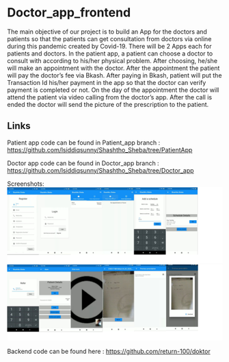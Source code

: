 # Doctor_app_frontend

The main objective of our project is to build an App for the doctors and patients so that the patients can get consultation from doctors via online during this pandemic created by Covid-19. There will be 2 Apps each for patients and doctors. In the patient app, a patient can choose a doctor to consult with according to his/her physical problem. After choosing, he/she will make an appointment with the doctor. After the appointment the patient will pay the doctor’s fee via Bkash. After paying in Bkash, patient will put the Transaction Id his/her payment in the app so that the doctor can verify payment is completed or not. On the day of the appointment the doctor will attend the patient via video calling from the doctor’s app. After the call is ended the doctor will send the picture of the prescription to the patient.

## Links

Patient app code can be found in Patient_app branch : <https://github.com/lsiddiqsunny/Shashtho_Sheba/tree/PatientApp>

Doctor app code can be found in Doctor_app branch : <https://github.com/lsiddiqsunny/Shashtho_Sheba/tree/Doctor_app>

Screenshots:
![doctor1](Screenshots\doctor1.png)
![doctor2](Screenshots\doctor2.png)

Backend code can be found here : <https://github.com/return-100/doktor>

